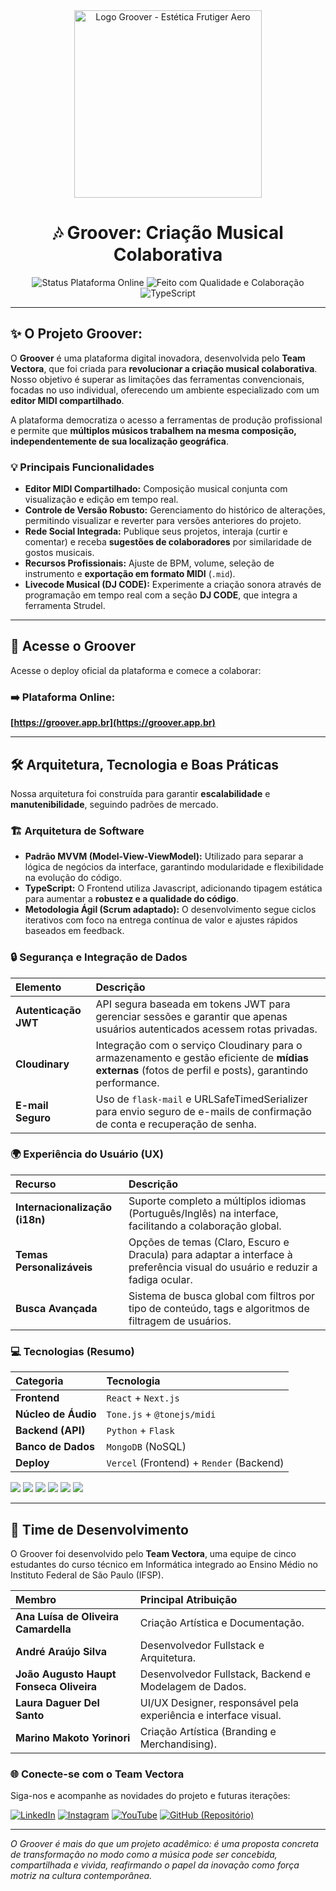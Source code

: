 <div align="center">
  <img src="public/img/vetora_camiseta_costas_png.png" alt="Logo Groover - Estética Frutiger Aero" height="300" />
</div>

<h1 align="center">🎶 Groover: Criação Musical Colaborativa</h1>




<p align="center">
  <img src="https://img.shields.io/badge/Status-Plataforma%20Online-blue?style=for-the-badge&logo=musicbrainz&logoColor=white" alt="Status Plataforma Online">
  <img src="https://img.shields.io/badge/Feito%20com-Qualidade%20e%20Colabora%C3%A7%C3%A3o-blueviolet?style=for-the-badge&logo=visualstudiocode&logoColor=white" alt="Feito com Qualidade e Colaboração">
  <img src="https://img.shields.io/badge/JavaScript-3178C6?style=for-the-badge&logo=javascript&logoColor=white" alt="TypeScript">
</p>

---

## ✨ O Projeto Groover:

O **Groover** é uma plataforma digital inovadora, desenvolvida pelo **Team Vectora**, que foi criada para **revolucionar a criação musical colaborativa**. Nosso objetivo é superar as limitações das ferramentas convencionais, focadas no uso individual, oferecendo um ambiente especializado com um **editor MIDI compartilhado**.

A plataforma democratiza o acesso a ferramentas de produção profissional e permite que **múltiplos músicos trabalhem na mesma composição, independentemente de sua localização geográfica**.

### 💡 Principais Funcionalidades

* **Editor MIDI Compartilhado:** Composição musical conjunta com visualização e edição em tempo real.
* **Controle de Versão Robusto:** Gerenciamento do histórico de alterações, permitindo visualizar e reverter para versões anteriores do projeto.
* **Rede Social Integrada:** Publique seus projetos, interaja (curtir e comentar) e receba **sugestões de colaboradores** por similaridade de gostos musicais.
* **Recursos Profissionais:** Ajuste de BPM, volume, seleção de instrumento e **exportação em formato MIDI** (`.mid`).
* **Livecode Musical (DJ CODE):** Experimente a criação sonora através de programação em tempo real com a seção **DJ CODE**, que integra a ferramenta Strudel.

---

## 🔗 Acesse o Groover

Acesse o deploy oficial da plataforma e comece a colaborar:

### ➡️ **Plataforma Online:**
**[https://groover.app.br](https://groover.app.br)**

---

## 🛠️ Arquitetura, Tecnologia e Boas Práticas

Nossa arquitetura foi construída para garantir **escalabilidade** e **manutenibilidade**, seguindo padrões de mercado.

### 🏗️ Arquitetura de Software

* **Padrão MVVM (Model-View-ViewModel):** Utilizado para separar a lógica de negócios da interface, garantindo modularidade e flexibilidade na evolução do código.
* **TypeScript:** O Frontend utiliza Javascript, adicionando tipagem estática para aumentar a **robustez e a qualidade do código**.
* **Metodologia Ágil (Scrum adaptado):** O desenvolvimento segue ciclos iterativos com foco na entrega contínua de valor e ajustes rápidos baseados em feedback.

### 🔒 Segurança e Integração de Dados

| Elemento | Descrição |
| :--- | :--- |
| **Autenticação JWT** | API segura baseada em tokens JWT para gerenciar sessões e garantir que apenas usuários autenticados acessem rotas privadas. |
| **Cloudinary** | Integração com o serviço Cloudinary para o armazenamento e gestão eficiente de **mídias externas** (fotos de perfil e posts), garantindo performance. |
| **E-mail Seguro** | Uso de `flask-mail` e URLSafeTimedSerializer para envio seguro de e-mails de confirmação de conta e recuperação de senha. |

### 🌍 Experiência do Usuário (UX)

| Recurso | Descrição |
| :--- | :--- |
| **Internacionalização (i18n)** | Suporte completo a múltiplos idiomas (Português/Inglês) na interface, facilitando a colaboração global.
| **Temas Personalizáveis** | Opções de temas (Claro, Escuro e Dracula) para adaptar a interface à preferência visual do usuário e reduzir a fadiga ocular.
| **Busca Avançada** | Sistema de busca global com filtros por tipo de conteúdo, tags e algoritmos de filtragem de usuários.

### 💻 Tecnologias (Resumo)

| Categoria | Tecnologia |
| :--- | :--- |
| **Frontend** | `React` + `Next.js` |
| **Núcleo de Áudio** | `Tone.js` + `@tonejs/midi` |
| **Backend (API)** | `Python` + `Flask` |
| **Banco de Dados** | `MongoDB` (NoSQL) |
| **Deploy** | `Vercel` (Frontend) + `Render` (Backend) |

<div align="left">
  <img src="https://img.shields.io/badge/JavaScript-F7DF1E?style=for-the-badge&logo=javascript&logoColor=black"/>
  <img src="https://img.shields.io/badge/React-20232A?style=for-the-badge&logo=react&logoColor=61DAFB"/>
  <img src="https://img.shields.io/badge/Next-black?style=for-the-badge&logo=next.js&logoColor=white"/>
  <img src="https://img.shields.io/badge/python-3670A0?style=for-the-badge&logo=python&logoColor=ffdd54"/>
  <img src="https://img.shields.io/badge/flask-%23000.svg?style=for-the-badge&logo=flask&logoColor=white"/>
  <img src="https://img.shields.io/badge/MongoDB-%234ea94b.svg?style=for-the-badge&logo=mongodb&logoColor=white"/>
</div>

---

## 🤝 Time de Desenvolvimento

O Groover foi desenvolvido pelo **Team Vectora**, uma equipe de cinco estudantes do curso técnico em Informática integrado ao Ensino Médio no Instituto Federal de São Paulo (IFSP).

| Membro | Principal Atribuição |
| :--- | :--- |
| **Ana Luísa de Oliveira Camardella** | Criação Artística e Documentação. |
| **André Araújo Silva** | Desenvolvedor Fullstack e Arquitetura. |
| **João Augusto Haupt Fonseca Oliveira** | Desenvolvedor Fullstack, Backend e Modelagem de Dados. |
| **Laura Daguer Del Santo** | UI/UX Designer, responsável pela experiência e interface visual. |
| **Marino Makoto Yorinori** | Criação Artística (Branding e Merchandising). |

### 🌐 Conecte-se com o Team Vectora

Siga-nos e acompanhe as novidades do projeto e futuras iterações:

[![LinkedIn](https://img.shields.io/badge/LinkedIn-0A66C2?style=for-the-badge&logo=linkedin&logoColor=white)](https://www.linkedin.com/company/team-vectora/)
[![Instagram](https://img.shields.io/badge/Instagram-E4405F?style=for-the-badge&logo=instagram&logoColor=white)](https://www.instagram.com/teamvectora/)
[![YouTube](https://img.shields.io/badge/YouTube-FF0000?style=for-the-badge&logo=youtube&logoColor=white)](https://www.youtube.com/@TeamVectora)
[![GitHub (Repositório)](https://img.shields.io/badge/GitHub-100000?style=for-the-badge&logo=github&logoColor=white)](https://github.com/team-vectora/groover)

---

*O Groover é mais do que um projeto acadêmico: é uma proposta concreta de transformação no modo como a música pode ser concebida, compartilhada e vivida, reafirmando o papel da inovação como força motriz na cultura contemporânea.*
